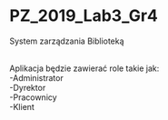 # PZ_2019_Lab3_Gr4
System zarządzania Biblioteką<br><br>

Aplikacja będzie zawierać role takie jak: <br>
-Administrator <br>
-Dyrektor<br>
-Pracownicy<br>
-Klient<br>

